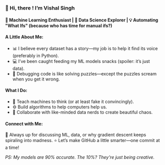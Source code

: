 ### 👋 Hi, there ! I’m Vishal Singh

#### 🤖 Machine Learning Enthusiast | 🧠 Data Science Explorer | 💡 Automating "What Ifs" (because who has time for manual ifs?)

#### A Little About Me:

* 📊 I believe every dataset has a story—my job is to help it find its voice (preferably in Python).
* 💻 I’ve been caught feeding my ML models snacks (spoiler: it’s just data).
* 🧩 Debugging code is like solving puzzles—except the puzzles scream when you get it wrong.
  
#### What I Do:
* 🌱 Teach machines to think (or at least fake it convincingly).
* ⚙️ Build algorithms to help computers help us.
* 🤝 Collaborate with like-minded data nerds to create beautiful chaos.

#### Connect with Me:
💬 Always up for discussing ML, data, or why gradient descent keeps spiraling into madness.
⭐ Let’s make GitHub a little smarter—one commit at a time!

*PS: My models are 90% accurate. The 10%? They're just being creative.*
